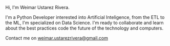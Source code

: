 Hi, I'm Weimar Ustarez Rivera.

I'm a Python Developer interested into Artificial Inteligence, from the ETL to the ML, I'm specialized on Data Science.
I'm ready to collaborate and learn about the best practices code the future of the technology and computers.

Contact me on weimar.ustarezrivera@gmail.com
